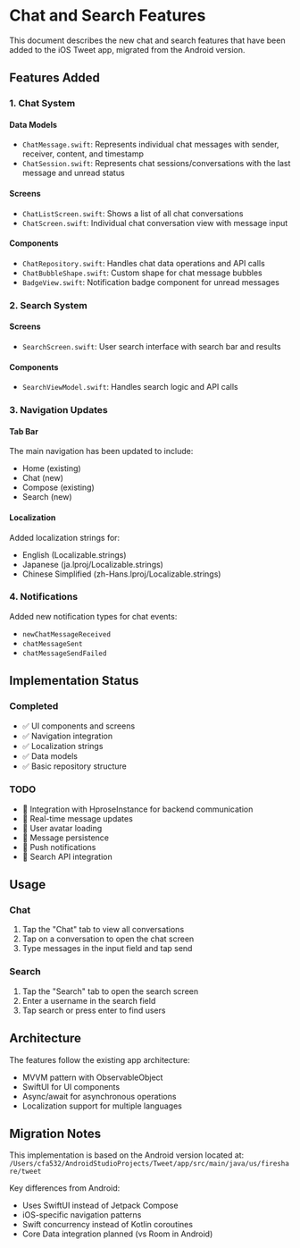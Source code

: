 # Chat and Search Features

This document describes the new chat and search features that have been added to the iOS Tweet app, migrated from the Android version.

## Features Added

### 1. Chat System

#### Data Models
- `ChatMessage.swift`: Represents individual chat messages with sender, receiver, content, and timestamp
- `ChatSession.swift`: Represents chat sessions/conversations with the last message and unread status

#### Screens
- `ChatListScreen.swift`: Shows a list of all chat conversations
- `ChatScreen.swift`: Individual chat conversation view with message input

#### Components
- `ChatRepository.swift`: Handles chat data operations and API calls
- `ChatBubbleShape.swift`: Custom shape for chat message bubbles
- `BadgeView.swift`: Notification badge component for unread messages

### 2. Search System

#### Screens
- `SearchScreen.swift`: User search interface with search bar and results

#### Components
- `SearchViewModel.swift`: Handles search logic and API calls

### 3. Navigation Updates

#### Tab Bar
The main navigation has been updated to include:
- Home (existing)
- Chat (new)
- Compose (existing)
- Search (new)

#### Localization
Added localization strings for:
- English (Localizable.strings)
- Japanese (ja.lproj/Localizable.strings)
- Chinese Simplified (zh-Hans.lproj/Localizable.strings)

### 4. Notifications

Added new notification types for chat events:
- `newChatMessageReceived`
- `chatMessageSent`
- `chatMessageSendFailed`

## Implementation Status

### Completed
- ✅ UI components and screens
- ✅ Navigation integration
- ✅ Localization strings
- ✅ Data models
- ✅ Basic repository structure

### TODO
- 🔄 Integration with HproseInstance for backend communication
- 🔄 Real-time message updates
- 🔄 User avatar loading
- 🔄 Message persistence
- 🔄 Push notifications
- 🔄 Search API integration

## Usage

### Chat
1. Tap the "Chat" tab to view all conversations
2. Tap on a conversation to open the chat screen
3. Type messages in the input field and tap send

### Search
1. Tap the "Search" tab to open the search screen
2. Enter a username in the search field
3. Tap search or press enter to find users

## Architecture

The features follow the existing app architecture:
- MVVM pattern with ObservableObject
- SwiftUI for UI components
- Async/await for asynchronous operations
- Localization support for multiple languages

## Migration Notes

This implementation is based on the Android version located at:
`/Users/cfa532/AndroidStudioProjects/Tweet/app/src/main/java/us/fireshare/tweet`

Key differences from Android:
- Uses SwiftUI instead of Jetpack Compose
- iOS-specific navigation patterns
- Swift concurrency instead of Kotlin coroutines
- Core Data integration planned (vs Room in Android) 